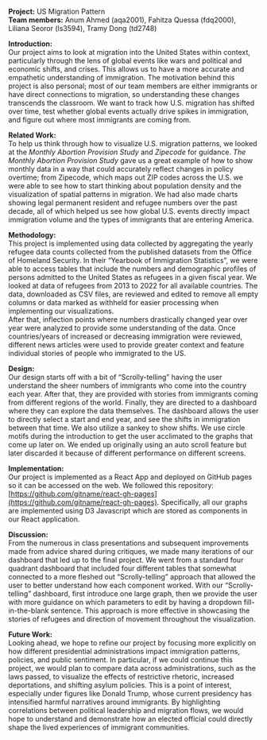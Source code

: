 **Project:** US Migration Pattern  
**Team members:** Anum Ahmed (aqa2001), Fahitza Quessa (fdq2000), Liliana Seoror (ls3594), Tramy Dong (td2748)

**Introduction:**  
	Our project aims to look at migration into the United States within context, particularly through the lens of global events like wars and political and economic shifts, and crises. This allows us to have a more accurate and empathetic understanding of immigration. The motivation behind this project is also personal; most of our team members are either immigrants or have direct connections to migration, so understanding these changes transcends the classroom. We want to track how U.S. migration has shifted over time, test whether global events actually drive spikes in immigration, and figure out where most immigrants are coming from.

**Related Work:**  
	To help us think through how to visualize U.S. migration patterns, we looked at the *Monthly Abortion Provision Study* and *Zipecode* for guidance. *The Monthly Abortion Provision Study* gave us a great example of how to show monthly data in a way that could accurately reflect changes in policy overtime; from Zipecode, which maps out ZIP codes across the U.S. we were able to see how to start thinking about population density and the visualization of spatial patterns in migration. We had also made charts showing legal permanent resident and refugee numbers over the past decade, all of which helped us see how global U.S. events directly impact immigration volume and the types of immigrants that are entering America. 


**Methodology:**   
This project is implemented using data collected by aggregating the yearly refugee data counts collected from the published datasets from the Office of Homeland Security. In their “Yearbook of Immigration Statistics”, we were able to access tables that include the numbers and demographic profiles of persons admitted to the United States as refugees in a given fiscal year. We looked at data of refugees from 2013 to 2022 for all available countries. The data, downloaded as CSV files, are reviewed and edited to remove all empty columns or data marked as withheld for easier processing when implementing our visualizations.   
After that, inflection points where numbers drastically changed year over year were analyzed to provide some understanding of the data. Once countries/years of increased or decreasing immigration were reviewed, different news articles were used to provide greater context and feature individual stories of people who immigrated to the US.

**Design:**  
Our design starts off with a bit of “Scrolly-telling” having the user understand the sheer numbers of immigrants who come into the country each year. After that, they are provided with stories from immigrants coming from different regions of the world. Finally, they are directed to a dashboard where they can explore the data themselves. The dashboard allows the user to directly select a start and end year, and see the shifts in immigration between that time. We also utilize a sankey to show shifts. We use circle motifs during the introduction to get the user acclimated to the graphs that come up later on. We ended up originally using an auto scroll feature but later discarded it because of different performance on different screens. 

**Implementation:**  
	Our project is implemented as a React App and deployed on GitHub pages so it can be accessed on the web. We followed this repository: [https://github.com/gitname/react-gh-pages](https://github.com/gitname/react-gh-pages). Specifically, all our graphs are implemented using D3 Javascript which are stored as components in our React application.

**Discussion:**   
	From the numerous in class presentations and subsequent improvements made from advice shared during critiques, we made many iterations of our dashboard that led up to the final project. We went from a standard four quadrant dashboard that included four different tables that somewhat connected to a more fleshed out “Scrolly-telling” approach that allowed the user to better understand how each component worked. With our “Scrolly-telling” dashboard, first introduce one large graph, then we provide the user with more guidance on which parameters to edit by having a dropdown fill-in-the-blank sentence. This approach is more effective in showcasing the stories of refugees and direction of movement throughout the visualization. 

**Future Work:**   
	Looking ahead, we hope to refine our project by focusing more explicitly on how different presidential administrations impact immigration patterns, policies, and public sentiment. In particular, if we could continue this project, we would plan to compare data across administrations, such as the laws passed, to visualize the effects of restrictive rhetoric, increased deportations, and shifting asylum policies. This is a point of interest, especially under figures like Donald Trump, whose current presidency has intensified harmful narratives around immigrants. By highlighting correlations between political leadership and migration flows, we would hope to understand and demonstrate how an elected official could directly shape the lived experiences of immigrant communities. 
